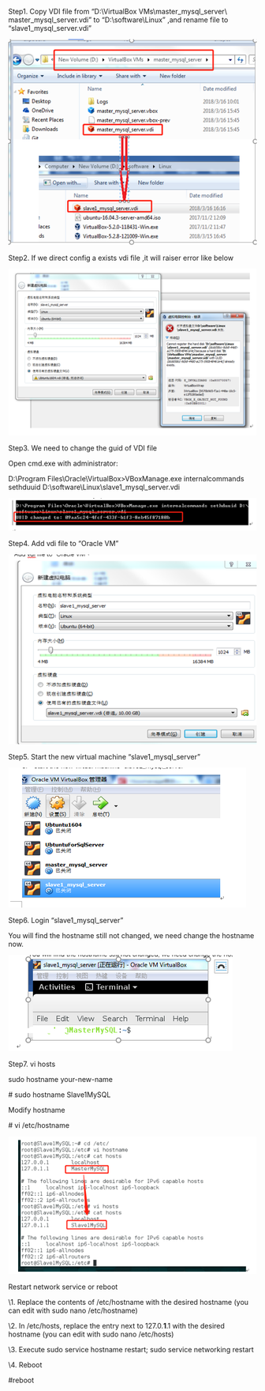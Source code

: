 Step1. Copy VDI file from “D:\VirtualBox
VMs\master_mysql_server\ master_mysql_server.vdi” to “D:\software\Linux” ,and
rename file to “slave1_mysql_server.vdi”

![1_path](.\images\20181114\1_path.png)



Step2. If we direct config a exists vdi file ,it will raiser error like below

![2_show_error](.\images\20181114\2_show_error.png)



Step3.   We need to change the guid of VDI file

Open cmd.exe with administrator:

D:\Program Files\Oracle\VirtualBox>VBoxManage.exe internalcommands sethduuid D:\software\Linux\slave1_mysql_server.vdi

![3_sethduuid](.\images\20181114\3_sethduuid.png)



Step4.  Add vdi file to “Oracle VM”

![4_add_file.png](.\images\20181114\4_add_file.png)



Step5.   Start the new virtual machine “slave1_mysql_server”

![5_start_virtual_machine.png](.\images\20181114\5_start_virtual_machine.png)



Step6.  Login “slave1_mysql_server”

You will find the hostname still not changed, we need change the hostname now.

![6_still_not_change_hostname.png](.\images\20181114\6_still_not_change_hostname.png)

Step7. vi hosts

sudo hostname your-new-name

\# sudo hostname Slave1MySQL 



Modify hostname 

\# vi /etc/hostname

![7_vi_host.png](.\images\20181114\7_vi_host.png)



Restart network service or reboot

\1.      Replace the contents of /etc/hostname with the desired hostname (you can edit with sudo nano /etc/hostname)

\2.      In /etc/hosts, replace the entry next to 127.0.**1**.1 with the desired hostname (you can edit with sudo nano /etc/hosts)

\3.      Execute sudo service hostname restart; sudo service networking restart

\4.      Reboot

\#reboot